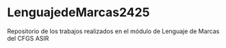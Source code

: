 # LenguajedeMarcas2425
Repositorio de los trabajos realizados en el módulo de Lenguaje de Marcas del CFGS ASIR
